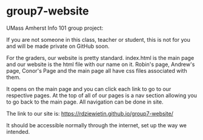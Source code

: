 # group7-website

UMass Amherst Info 101 group project:

If you are not someone in this class, teacher or student, this is not for you and will be made private on GitHub soon.

For the graders, our website is pretty standard. index.html is the main page and our website is the html file with our name on it. Robin's page, Andrew's page, Conor's Page and the main page all have css files associated with them. 

It opens on the main page and you can click each link to go to our respective pages. At the top of all of our pages is a nav section allowing you to go back to the main page. All navigation can be done in site.

The link to our site is: https://rdziewietin.github.io/group7-website/

It should be accessible normally through the internet, set up the way we intended.
